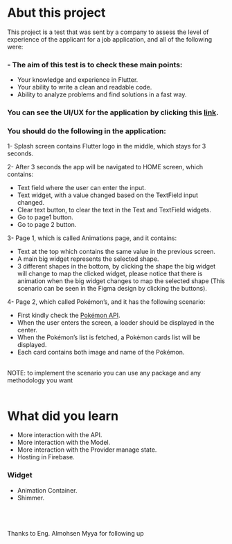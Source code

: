 # Abut this project
This project is a test that was sent by a company to assess the level of experience of the applicant for a job application, and all of the following were:
### - The aim of this test is to check these main points:
- Your knowledge and experience in Flutter.
- Your ability to write a clean and readable code.
- Ability to analyze problems and find solutions in a fast way.
### You can see the UI/UX for the application by clicking this [link](https://www.figma.com/proto/3dxrjhWKQksCQHPU0wzF2y/Untitled?page-id=0%3A1&type=design&node-id=1-7&viewport=300%2C322%2C0.37&scaling=scale-down&starting-point-node-id=1%3A4).
###  You should do the following in the application:
1- Splash screen contains Flutter logo in the middle, which stays for 3 seconds.

2- After 3 seconds the app will be navigated to HOME screen, which contains:
- Text field where the user can enter the input.
- Text widget, with a value changed based on the TextField input changed.
- Clear text button, to clear the text in the Text and TextField widgets.
- Go to page1 button.
- Go to page 2 button.<br/>

3- Page 1, which is called Animations page, and it contains:
- Text at the top which contains the same value in the previous screen.
- A main big widget represents the selected shape.
- 3 different shapes in the bottom, by clicking the shape the big widget will change to map 
the clicked widget, please notice that there is animation when the big widget changes to 
map the selected shape (This scenario can be seen in the Figma design by clicking the 
buttons).<br/>

4- Page 2, which called Pokémon’s, and it has the following scenario:
- First kindly check the [Pokémon API](https://pokeapi.co/).
- When the user enters the screen, a loader should be displayed in the center.
- When the Pokémon’s list is fetched, a Pokémon cards list will be displayed.
- Each card contains both image and name of the Pokémon.
<br/>
NOTE: to implement the scenario you can use any package and any methodology you want
 <br/>
 <br/>
 
# What did you learn
- More interaction with the API.
- More interaction with the Model.
- More interaction with the Provider manage state.
- Hosting in Firebase.
### Widget
- Animation Container.
- Shimmer.
<br/>
<br/>
<br/>
Thanks to Eng. Almohsen Myya for following up



